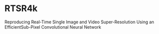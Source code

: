 # RTSR4k
Reproducing Real-Time Single Image and Video Super-Resolution Using an EfficientSub-Pixel Convolutional Neural Network

